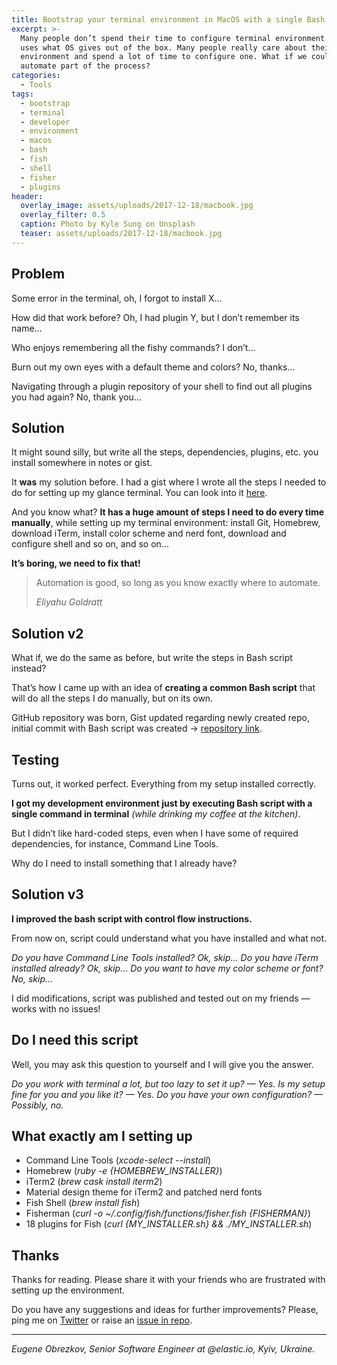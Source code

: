 ```yaml
---
title: Bootstrap your terminal environment in MacOS with a single Bash script
excerpt: >-
  Many people don’t spend their time to configure terminal environment and just
  uses what OS gives out of the box. Many people really care about their
  environment and spend a lot of time to configure one. What if we could
  automate part of the process?
categories:
  - Tools
tags:
  - bootstrap
  - terminal
  - developer
  - environment
  - macos
  - bash
  - fish
  - shell
  - fisher
  - plugins
header:
  overlay_image: assets/uploads/2017-12-18/macbook.jpg
  overlay_filter: 0.5
  caption: Photo by Kyle Sung on Unsplash
  teaser: assets/uploads/2017-12-18/macbook.jpg
---
```


## Problem

Some error in the terminal, oh, I forgot to install X...

How did that work before? Oh, I had plugin Y, but I don’t remember its name...

Who enjoys remembering all the fishy commands? I don’t...

Burn out my own eyes with a default theme and colors? No, thanks...

Navigating through a plugin repository of your shell to find out all plugins you
had again? No, thank you...

## Solution

It might sound silly, but write all the steps, dependencies, plugins, etc. you
install somewhere in notes or gist.

It **was** my solution before. I had a gist where I wrote all the steps I needed
to do for setting up my glance terminal. You can look into it
[here](https://gist.github.com/ghaiklor/5c393e1c27cab79a9258).

And you know what? **It has a huge amount of steps I need to do every time
manually**, while setting up my terminal environment: install Git, Homebrew,
download iTerm, install color scheme and nerd font, download and configure shell
and so on, and so on...

**It’s boring, we need to fix that!**

> Automation is good, so long as you know exactly where to automate.
>
> _Eliyahu Goldratt_

## Solution v2

What if, we do the same as before, but write the steps in Bash script instead?

That’s how I came up with an idea of **creating a common Bash script** that will
do all the steps I do manually, but on its own.

GitHub repository was born, Gist updated regarding newly created repo, initial
commit with Bash script was created ->
[repository link](https://github.com/ghaiklor/iterm-fish-fisher-osx).

## Testing

Turns out, it worked perfect. Everything from my setup installed correctly.

**I got my development environment just by executing Bash script with a single
command in terminal** _(while drinking my coffee at the kitchen)_.

But I didn’t like hard-coded steps, even when I have some of required
dependencies, for instance, Command Line Tools.

Why do I need to install something that I already have?

## Solution v3

**I improved the bash script with control flow instructions.**

From now on, script could understand what you have installed and what not.

_Do you have Command Line Tools installed? Ok, skip… Do you have iTerm installed
already? Ok, skip… Do you want to have my color scheme or font? No, skip…_

I did modifications, script was published and tested out on my friends — works
with no issues!

## Do I need this script

Well, you may ask this question to yourself and I will give you the answer.

_Do you work with terminal a lot, but too lazy to set it up? — Yes. Is my setup
fine for you and you like it? — Yes. Do you have your own configuration? —
Possibly, no._

## What exactly am I setting up

- Command Line Tools (_xcode-select --install_)
- Homebrew (_ruby -e {HOMEBREW_INSTALLER}_)
- iTerm2 (_brew cask install iterm2_)
- Material design theme for iTerm2 and patched nerd fonts
- Fish Shell (_brew install fish_)
- Fisherman (_curl -o ~/.config/fish/functions/fisher.fish {FISHERMAN}_)
- 18 plugins for Fish (_curl {MY_INSTALLER.sh} && ./MY_INSTALLER.sh_)

## Thanks

Thanks for reading. Please share it with your friends who are frustrated with
setting up the environment.

Do you have any suggestions and ideas for further improvements? Please, ping me
on [Twitter](https://twitter.com/ghaiklor) or raise an
[issue in repo](https://github.com/ghaiklor/iterm-fish-fisher-osx/issues/new).

---

_Eugene Obrezkov, Senior Software Engineer at @elastic.io, Kyiv, Ukraine._
